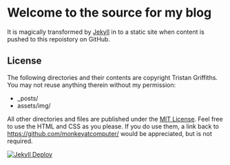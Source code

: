 # Welcome to the source for my blog

It is magically transformed by [Jekyll](https://jekyllrb.com/) in to a static site when content is pushed to this repoistory on GitHub.

## License

The following directories and their contents are copyright Tristan Griffiths. You may not reuse anything therein without my permission:

* \_posts/
* assets/img/

All other directories and files are published under the [MIT License](LICENSE). Feel free to use the HTML and CSS as you please. If you do use them, a link back to https://github.com/monkeyatcomputer/ would be appreciated, but is not required.

[![Jekyll Deploy](https://github.com/monkeyatcomputer/monkeyatcomputer.github.io/actions/workflows/main.yml/badge.svg)](https://github.com/monkeyatcomputer/monkeyatcomputer.github.io/actions/workflows/main.yml)
